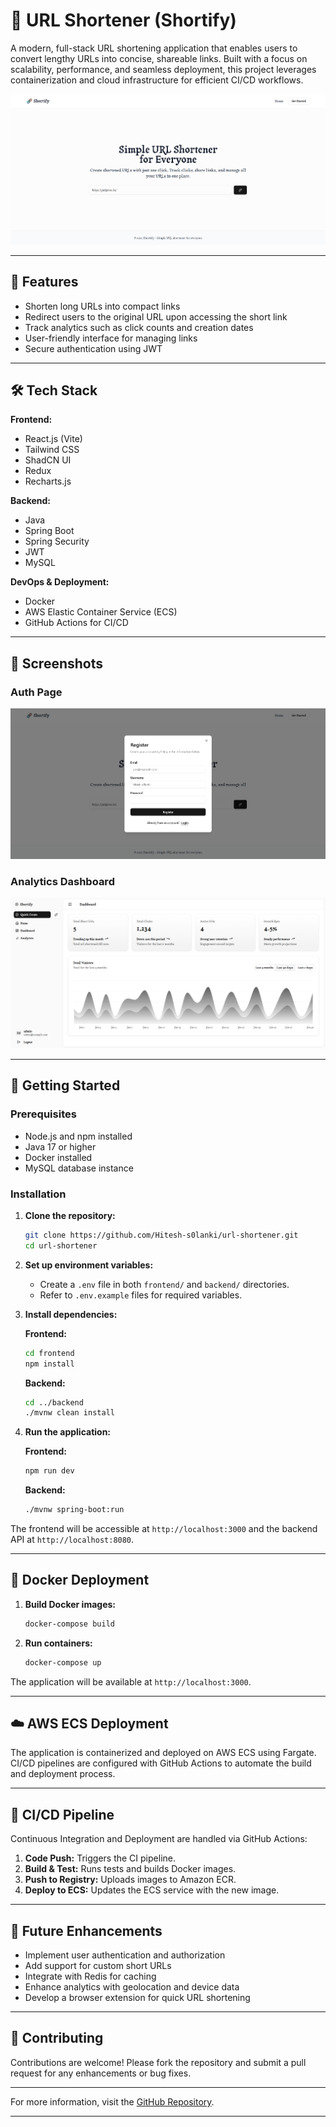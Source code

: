 # 🔗 URL Shortener (Shortify)

A modern, full-stack URL shortening application that enables users to convert lengthy URLs into concise, shareable links. Built with a focus on scalability, performance, and seamless deployment, this project leverages containerization and cloud infrastructure for efficient CI/CD workflows.

![Application Screenshot](images/url-shortener-home.png)

---

## 🚀 Features

* Shorten long URLs into compact links
* Redirect users to the original URL upon accessing the short link
* Track analytics such as click counts and creation dates
* User-friendly interface for managing links
* Secure authentication using JWT
---

## 🛠️ Tech Stack

**Frontend:**

* React.js (Vite)
* Tailwind CSS
* ShadCN UI
* Redux
* Recharts.js

**Backend:**

* Java
* Spring Boot
* Spring Security
* JWT
* MySQL

**DevOps & Deployment:**

* Docker
* AWS Elastic Container Service (ECS)
* GitHub Actions for CI/CD

---

## 📸 Screenshots

### Auth Page

![Auth Page](images/auth.png)

### Analytics Dashboard

![Analytics](images/dashboard.png)

---

## 🧰 Getting Started

### Prerequisites

* Node.js and npm installed
* Java 17 or higher
* Docker installed
* MySQL database instance

### Installation

1. **Clone the repository:**

   ```bash
   git clone https://github.com/Hitesh-s0lanki/url-shortener.git
   cd url-shortener
   ```

2. **Set up environment variables:**

   * Create a `.env` file in both `frontend/` and `backend/` directories.
   * Refer to `.env.example` files for required variables.

3. **Install dependencies:**

   **Frontend:**

   ```bash
   cd frontend
   npm install
   ```

   **Backend:**

   ```bash
   cd ../backend
   ./mvnw clean install
   ```



4. **Run the application:**

   **Frontend:**

   ```bash
   npm run dev
   ```

   **Backend:**

   ```bash
   ./mvnw spring-boot:run
   ```



The frontend will be accessible at `http://localhost:3000` and the backend API at `http://localhost:8080`.

---

## 🐳 Docker Deployment

1. **Build Docker images:**

   ```bash
   docker-compose build
   ```

2. **Run containers:**

   ```bash
   docker-compose up
   ```



The application will be available at `http://localhost:3000`.

---

## ☁️ AWS ECS Deployment

The application is containerized and deployed on AWS ECS using Fargate. CI/CD pipelines are configured with GitHub Actions to automate the build and deployment process.


---

## 🔧 CI/CD Pipeline

Continuous Integration and Deployment are handled via GitHub Actions:

1. **Code Push:** Triggers the CI pipeline.
2. **Build & Test:** Runs tests and builds Docker images.
3. **Push to Registry:** Uploads images to Amazon ECR.
4. **Deploy to ECS:** Updates the ECS service with the new image.

---

## 🔮 Future Enhancements

* Implement user authentication and authorization
* Add support for custom short URLs
* Integrate with Redis for caching
* Enhance analytics with geolocation and device data
* Develop a browser extension for quick URL shortening

---

## 🤝 Contributing

Contributions are welcome! Please fork the repository and submit a pull request for any enhancements or bug fixes.

---

For more information, visit the [GitHub Repository](https://github.com/Hitesh-s0lanki/url-shortener).

---
